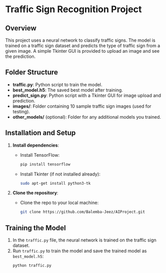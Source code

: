 # Traffic Sign Recognition Project

## Overview
This project uses a neural network to classify traffic signs. The model is trained on a traffic sign dataset and predicts the type of traffic sign from a given image. A simple Tkinter GUI is provided to upload an image and see the prediction.

## Folder Structure

- **traffic.py**: Python script to train the model.
- **best_model.h5**: The saved best model after training.
- **predict_sign.py**: Python script with a Tkinter GUI for image upload and prediction.
- **images/**: Folder containing 10 sample traffic sign images (used for testing).
- **other_models/** (optional): Folder for any additional models you trained.

## Installation and Setup

1. **Install dependencies**:
    - Install TensorFlow:
      ```bash
      pip install tensorflow
      ```
    - Install Tkinter (if not installed already):
      ```bash
      sudo apt-get install python3-tk
      ```

2. **Clone the repository**:
    - Clone the repo to your local machine:
      ```bash
      git clone https://github.com/Balemba-Jeez/AIProject.git
      ```

## Training the Model

1. In the `traffic.py` file, the neural network is trained on the traffic sign dataset.
2. Run `traffic.py` to train the model and save the trained model as `best_model.h5`:
   ```bash
   python traffic.py
